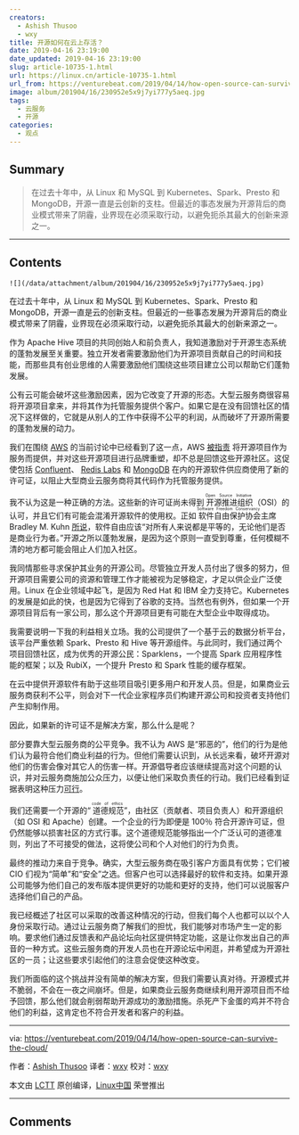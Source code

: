```yaml
---
creators:
  - Ashish Thusoo
  - wxy
title: 开源如何在云上存活？
date: 2019-04-16 23:19:00
date_updated: 2019-04-16 23:19:00
slug: article-10735-1.html
url: https://linux.cn/article-10735-1.html
url_from: https://venturebeat.com/2019/04/14/how-open-source-can-survive-the-cloud/
image: album/201904/16/230952e5x9j7yi777y5aeq.jpg
tags:
  - 云服务
  - 开源
categories:
  - 观点
---
```


## Summary

> 在过去十年中，从 Linux 和 MySQL 到 Kubernetes、Spark、Presto 和 MongoDB，开源一直是云创新的支柱。但最近的事态发展为开源背后的商业模式带来了阴霾，业界现在必须采取行动，以避免扼杀其最大的创新来源之一。

***

<!-- more -->

## Contents

`![](/data/attachment/album/201904/16/230952e5x9j7yi777y5aeq.jpg)`

在过去十年中，从 Linux 和 MySQL 到 Kubernetes、Spark、Presto 和 MongoDB，开源一直是云的创新支柱。但最近的一些事态发展为开源背后的商业模式带来了阴霾，业界现在必须采取行动，以避免扼杀其最大的创新来源之一。

作为 Apache Hive 项目的共同创始人和前负责人，我知道激励对于开源生态系统的蓬勃发展至关重要。独立开发者需要激励他们为开源项目贡献自己的时间和技能，而那些具有创业思维的人需要激励他们围绕这些项目建立公司以帮助它们蓬勃发展。

公有云可能会破坏这些激励因素，因为它改变了开源的形态。大型云服务商很容易将开源项目拿来，并将其作为托管服务提供个客户。如果它是在没有回馈社区的情况下这样做的，它就是从别人的工作中获得不公平的利润，从而破坏了开源所需要的蓬勃发展的动力。

我们在围绕 [AWS](https://venturebeat.com/2019/01/17/amazons-aws-launches-full-managed-data-backup-service/) 的当前讨论中已经看到了这一点，AWS [被指责](https://techcrunch.com/2019/01/09/aws-gives-open-source-the-middle-finger/) 将开源项目作为服务而提供，并对这些开源项目进行品牌重塑，却不总是回馈这些开源社区。这促使包括 [Confluent](https://www.confluent.io/blog/license-changes-confluent-platform)、 [Redis Labs](https://redislabs.com/blog/redis-license-bsd-will-remain-bsd/) 和 [MongoDB](https://www.mongodb.com/press/mongodb-issues-new-server-side-public-license-for-mongodb-community-server) 在内的开源软件供应商使用了新的许可证，以阻止大型商业云服务商将其代码作为托管服务提供。

我不认为这是一种正确的方法。这些新的许可证尚未得到<ruby> 开源推进组织 <rp>  （ </rp> <rt>  Open Source Initiative </rt> <rp>  ） </rp></ruby>（OSI）的认可，并且它们有可能会混淆开源软件的使用权。正如<ruby> 软件自由保护协会 <rp>  （ </rp> <rt>  Software Freedom Conservancy </rt> <rp>  ） </rp></ruby>主席 Bradley M. Kuhn [所说](https://www.businessinsider.com/amazon-web-services-open-source-licensing-undermine-2018-12)，软件自由应该“对所有人来说都是平等的，无论他们是否是商业行为者。”开源之所以蓬勃发展，是因为这个原则一直受到尊重，任何模糊不清的地方都可能会阻止人们加入社区。

我同情那些寻求保护其业务的开源公司。尽管独立开发人员付出了很多的努力，但开源项目需要公司的资源和管理工作才能被视为足够稳定，才足以供企业广泛使用。Linux 在企业领域中起飞，是因为 Red Hat 和 IBM 全力支持它。Kubernetes 的发展是如此的快，也是因为它得到了谷歌的支持。当然也有例外，但如果一个开源项目背后有一家公司，那么这个开源项目更有可能在大型企业中取得成功。

我需要说明一下我的利益相关立场。我的公司提供了一个基于云的数据分析平台，该平台严重依赖 Spark、Presto 和 Hive 等开源组件。与此同时，我们通过两个项目回馈社区，成为优秀的开源公民：Sparklens，一个提高 Spark 应用程序性能的框架；以及 RubiX，一个提升 Presto 和 Spark 性能的缓存框架。

在云中提供开源软件有助于这些项目吸引更多用户和开发人员。但是，如果商业云服务商获利不公平，则会对下一代企业家程序员们构建开源公司和投资者支持他们产生抑制作用。

因此，如果新的许可证不是解决方案，那么什么是呢？

部分要靠大型云服务商的公平竞争。我不认为 AWS 是“邪恶的”，他们的行为是他们认为最符合他们商业利益的行为。但他们需要认识到，从长远来看，破坏开源对他们的伤害会像对其它人的伤害一样。开源倡导者应该继续提高对这个问题的认识，并对云服务商施加公众压力，以便让他们采取负责任的行动。我们已经看到证据表明这种压力[可行](https://www.geekwire.com/2018/firecracker-amazon-web-services-reinvents-serverless-computing-infrastructure-open-source-reputation/)。

我们还需要一个开源的“<ruby> 道德规范 <rp>  （ </rp> <rt>  code of ethics </rt> <rp>  ） </rp></ruby>”，由社区（贡献者、项目负责人）和开源组织（如 OSI 和 Apache）创建。一个企业的行为即便是 100％ 符合开源许可证，但仍然能够以损害社区的方式行事。这个道德规范能够指出一个广泛认可的道德准则，列出了不可接受的做法，这将使公司和个人对他们的行为负责。

最终的推动力来自于竞争。确实，大型云服务商在吸引客户方面具有优势；它们被 CIO 们视为“简单”和“安全”之选。但客户也可以选择最好的软件和支持。如果开源公司能够为他们自己的发布版本提供更好的功能和更好的支持，他们可以说服客户选择他们自己的产品。

我已经概述了社区可以采取的改善这种情况的行动，但我们每个人也都可以以个人身份采取行动。通过让云服务商了解我们的担忧，我们能够对市场产生一定的影响。要求他们通过反馈表和产品论坛向社区提供特定功能，这是让你发出自己的声音的一种方式。这些云服务商的开发人员也在开源论坛中闲逛，并希望成为开源社区的一员；让这些要求引起他们的注意会促使这种改变。

我们所面临的这个挑战并没有简单的解决方案，但我们需要认真对待。开源模式并不脆弱，不会在一夜之间崩坏。但是，如果商业云服务商继续利用开源项目而不给予回馈，那么他们就会削弱帮助开源成功的激励措施。杀死产下金蛋的鸡并不符合他们的利益，这肯定也不符合开发者和客户的利益。

---

via: <https://venturebeat.com/2019/04/14/how-open-source-can-survive-the-cloud/> 

作者：[Ashish Thusoo](https://venturebeat.com/author/ashish-thusoo-qubole/) 译者：[wxy](https://github.com/wxy) 校对：[wxy](https://github.com/wxy)

本文由 [LCTT](https://github.com/LCTT/TranslateProject) 原创编译，[Linux中国](https://linux.cn/) 荣誉推出

***

## Comments
